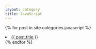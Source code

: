 ```yaml
---
layout: category
title: JavaScript
---
```


{% for post in site.categories.javascript %}
  <li><a href="{{ post.url }}">{{ post.title }}</a></li>
{% endfor %}
